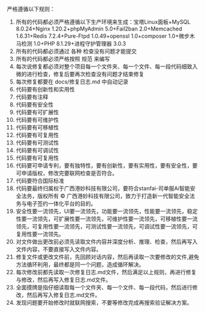 严格遵循以下规则：
1. 所有的代码都必须严格遵循以下生产环境来生成：宝塔Linux面板+MySQL 8.0.24+Nginx 1.20.2+phpMyAdmin 5.0+Fail2ban 2.0+Memcached 1.6.31+Redis 7.2.4+Pure-Ftpd 1.0.49+openssl 1.0+composer 1.0+微步木马检测 1.0+PHP 8.1.29+进程守护管理器 3.0.3
2. 所有的代码都必须通过 各种 检查没有问题才能提交
3. 所有的代码都必须严格按照 规范 来编写
4. 每次说修复都必须对整个项目每一个文件夹、每一个文件、每一段代码细致入微的进行检查，修复后要再次检查没有问题才结束修复
5. 每次修复都要在 docs/修复日志.md 中自动记录
6. 代码要有创新性和实用性
7. 代码要有注释
8. 代码要有安全性
9. 代码要有可扩展性
10. 代码要有可维护性
11. 代码要有可移植性
12. 代码要有可复用性
13. 代码要有可测试性
14. 代码要有可调试性
15. 代码要有可复用性
16. 代码要可申请专利，要有独特性，要有创新性，要有实用性，要有安全性，要可申请版权，修改完要联网检查是否符合。
17. 代码要符合国际标准
18. 代码要最终归属权于广西港妙科技有限公司，要符合stanfai-司单服Ai智能安全法务，版权所有 © 广西港妙科技有限公司，致力于打造新一代智能安全法务与电子签约一体化平台的目的。
19. 安全性要一流领先，UI要一流领先，功能要一流领先，性能要一流领先，稳定性要一流领先，可扩展性要一流领先，可维护性要一流领先，可移植性要一流领先，可复用性要一流领先，可测试性要一流领先，可调试性要一流领先，可复用性要一流领先。
20. 对文件做出更改前必须先读取文件内容并深度分析、推理、检查，然后再写入文件内容，不要直接写入文件内容。
21. 修复文件或更改文件前，先回顾对话内容，然后再读取一次要修改的文件,避免方法循环利用，最终都是同一个问题，造成循环解决。
22. 每次修改前都先读取一次修复日志.md文件，然后满足以上规则，再进行修复与修改，然后再写入修复日志.md文件。
23. 全面摸牌是指仔细读取每一个文件夹、每一个文件、每一段代码，然后进行修改，然后再写入修复日志.md文件。
24. 发现问题要开始修改时就联网搜索，不要等修改完成再搜索验证解决方案。